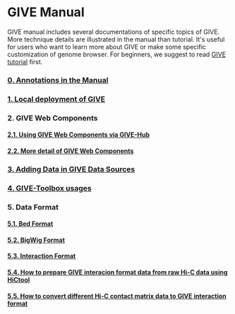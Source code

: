 # GIVE Manual

GIVE manual includes several documentations of specific topics of GIVE. More technique details are illustrated in the manual than tutorial. It's useful for users who want to learn more about GIVE or make some specific customization of genome browser. For beginners, we suggest to read [GIVE tutorial](../tutorials/Readme.md) first.    


### [0. Annotations in the Manual](0-annotation.md)
### [1. Local deployment of GIVE](1-Local_deployment_of_GIVE.md)
### 2. GIVE Web Components
#### [2.1.  Using GIVE Web Components via GIVE-Hub](2.1-GIVE-Hub.md)
#### [2.2.  More detail of GIVE Web Components](2.2-webComponents.md)
### [3. Adding Data in GIVE Data Sources](3-dataSource.md)
### [4. GIVE-Toolbox usages](4-GIVE-Toolbox-usages.md)
### 5. Data Format
#### [5.1. Bed Format](5.1-bed.md)
#### [5.2. BigWig Format](5.2-bigwig.md)
#### [5.3. Interaction Format](5.3-interaction.md)
#### [5.4. How to prepare GIVE interacion format data from raw Hi-C data using HiCtool](5.4-HiCtool.md)
#### [5.5. How to convert different Hi-C contact matrix data to GIVE interaction format](5.5-HiC-conversion.md)

